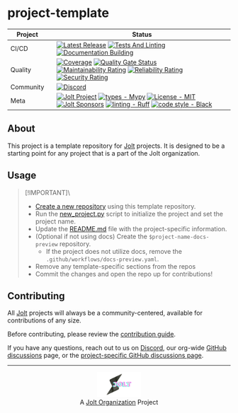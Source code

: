 # project-template

<div align="center">

| Project   |     | Status                                                                                                                                                                                                                                                                                                                                                                                                                                                                                                                                                                                                                                                                                                                                                                                                                                                                                                                                                                                                                                           |
| --------- | :-- | ------------------------------------------------------------------------------------------------------------------------------------------------------------------------------------------------------------------------------------------------------------------------------------------------------------------------------------------------------------------------------------------------------------------------------------------------------------------------------------------------------------------------------------------------------------------------------------------------------------------------------------------------------------------------------------------------------------------------------------------------------------------------------------------------------------------------------------------------------------------------------------------------------------------------------------------------------------------------------------------------------------------------------------------------ |
| CI/CD     |     | [![Latest Release](https://github.com/jolt-org/project-template/actions/workflows/publish.yaml/badge.svg)](https://github.com/jolt-org/project-template/actions/workflows/publish.yaml) [![Tests And Linting](https://github.com/jolt-org/project-template/actions/workflows/ci.yaml/badge.svg)](https://github.com/jolt-org/project-template/actions/workflows/ci.yaml) [![Documentation Building](https://github.com/jolt-org/project-template/actions/workflows/docs.yaml/badge.svg)](https://github.com/jolt-org/project-template/actions/workflows/docs.yaml)                                                                                                                                                                                                                                                                                                                                                                                                                                                                               |
| Quality   |     | [![Coverage](https://sonarcloud.io/api/project_badges/measure?project=jolt-org_project-template&metric=coverage)](https://sonarcloud.io/summary/new_code?id=jolt-org_project-template) [![Quality Gate Status](https://sonarcloud.io/api/project_badges/measure?project=jolt-org_project-template&metric=alert_status)](https://sonarcloud.io/summary/new_code?id=jolt-org_project-template) [![Maintainability Rating](https://sonarcloud.io/api/project_badges/measure?project=jolt-org_project-template&metric=sqale_rating)](https://sonarcloud.io/summary/new_code?id=jolt-org_project-template) [![Reliability Rating](https://sonarcloud.io/api/project_badges/measure?project=jolt-org_project-template&metric=reliability_rating)](https://sonarcloud.io/summary/new_code?id=jolt-org_project-template) [![Security Rating](https://sonarcloud.io/api/project_badges/measure?project=jolt-org_project-template&metric=security_rating)](https://sonarcloud.io/summary/new_code?id=jolt-org_project-template)                            |
| Community |     | [![Discord](https://img.shields.io/discord/1149784127659319356?labelColor=F50057&color=202020&label=chat%20on%20discord&logo=discord&logoColor=202020)](https://discord.gg/XpFNTjjtTK)                                                                                                                                                                                                                                                                                                                                                                                                                                                                                                                                                                                                                                                                                                                                                                                                                                                           |
| Meta      |     | [![Jolt Project](https://img.shields.io/badge/Jolt%20Org-%E2%AD%90-F50057.svg?logo=python&labelColor=F50057&color=202020&logoColor=202020)](https://github.com/jolt-org/) [![types - Mypy](https://img.shields.io/badge/types-Mypy-F50057.svg?logo=python&labelColor=F50057&color=202020&logoColor=202020)](https://github.com/python/mypy) [![License - MIT](https://img.shields.io/badge/license-MIT-F50057.svg?logo=python&labelColor=F50057&color=202020&logoColor=202020)](https://spdx.org/licenses/) [![Jolt Sponsors](https://img.shields.io/badge/Sponsor-%E2%9D%A4-%23202020.svg?&logo=github&logoColor=202020&labelColor=F50057)](https://github.com/sponsors/jolt-org) [![linting - Ruff](https://img.shields.io/endpoint?url=https://raw.githubusercontent.com/charliermarsh/ruff/main/assets/badge/v2.json&labelColor=F50057)](https://github.com/astral-sh/ruff) [![code style - Black](https://img.shields.io/badge/code%20style-black-000000.svg?logo=python&labelColor=F50057&logoColor=202020)](https://github.com/psf/black) |

</div>

## About

This project is a template repository for [Jolt][jolt-org] projects. It is designed to be a starting point for
any project that is a part of the Jolt organization.

## Usage

> [!IMPORTANT]\
>
> - [Create a new repository][newrepo] using this template repository.
> - Run the [new_project.py](tools/new_project.py) script to initialize the project and set the project name.
> - Update the [README.md](README.md) file with the project-specific information.
> - (Optional if not using docs) Create the `$project-name-docs-preview` repository.
>   - If the project does not utilize docs, remove the `.github/workflows/docs-preview.yaml`.
> - Remove any template-specific sections from the repos
> - Commit the changes and open the repo up for contributions!

## Contributing

All [Jolt][jolt-org] projects will always be a community-centered, available for contributions of any size.

Before contributing, please review the [contribution guide][contributing].

If you have any questions, reach out to us on [Discord][discord], our org-wide [GitHub discussions][jolt-discussions] page,
or the [project-specific GitHub discussions page][project-discussions].

<hr>

<!-- markdownlint-disable -->
<p align="center">
  <!-- github-banner-start -->
  <img src="https://raw.githubusercontent.com/jolt-org/meta/2901c9c5c5895a83fbfa56944c33bca287f88d42/branding/SVG%20-%20Transparent/logo-full-wide.svg" alt="Litestar Logo - Light" width="20%" height="auto" />
  <br>A <a href="https://github.com/jolt-org">Jolt Organization</a> Project
  <!-- github-banner-end -->
</p>

[jolt-org]: https://github.com/jolt-org
[contributing]: https://docs.project-template.jolt.rs/latest/contribution-guide.html
[discord]: https://discord.gg/XpFNTjjtTK
[jolt-discussions]: https://github.com/orgs/jolt-org/discussions
[project-discussions]: https://github.com/jolt-org/project-template/discussions
[project-docs]: https://docs.project-template.jolt.rs
[install-guide]: https://docs.project-template.jolt.rs/latest/#installation
[newrepo]: https://github.com/organizations/jolt-org/repositories/new?template=project-template

